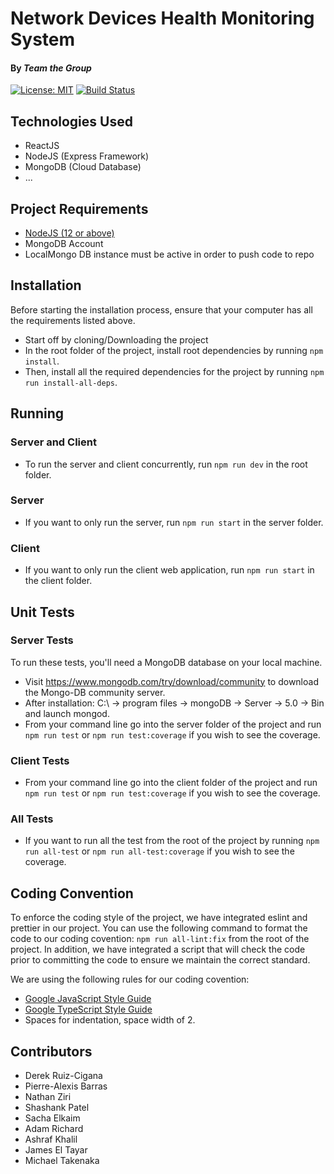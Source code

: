 # Network Devices Health Monitoring System
#### By _Team the Group_
[![License: MIT](https://img.shields.io/badge/License-MIT-yellow.svg)](https://opensource.org/licenses/MIT)
[![Build Status](https://app.travis-ci.com/Pyxsys/ttg-healthcheck.svg?token=yqePnie6vvPik5z1MhQa&branch=main)](https://app.travis-ci.com/Pyxsys/ttg-healthcheck)
 
## Technologies Used
* ReactJS
* NodeJS (Express Framework)
* MongoDB (Cloud Database)
* ... 

## Project Requirements
* [NodeJS (12 or above)](https://nodejs.org/en/download/)
* MongoDB Account
* LocalMongo DB instance must be active in order to push code to repo

## Installation
Before starting the installation process, ensure that your computer has all the requirements listed above.

* Start off by cloning/Downloading the project 
* In the root folder of the project, install root dependencies by running `npm install`.
* Then, install all the required dependencies for the project by running `npm run install-all-deps`.

## Running
### Server and Client
* To run the server and client concurrently, run `npm run dev` in the root folder. 

### Server
* If you want to only run the server, run `npm run start` in the server folder.

### Client
* If you want to only run the client web application, run `npm run start` in the client folder.

## Unit Tests

### Server Tests
To run these tests, you'll need a MongoDB database on your local machine.

* Visit https://www.mongodb.com/try/download/community to download the Mongo-DB community server.
* After installation: C:\ -> program files -> mongoDB -> Server -> 5.0 -> Bin and launch mongod.
* From your command line go into the server folder of the project and run `npm run test` or `npm run test:coverage` if you wish to see the coverage.

### Client Tests

* From your command line go into the client folder of the project and run `npm run test` or `npm run test:coverage` if you wish to see the coverage.

### All Tests

* If you want to run all the test from the root of the project by running `npm run all-test` or `npm run all-test:coverage` if you wish to see the coverage.

## Coding Convention
To enforce the coding style of the project, we have integrated eslint and prettier in our project. You can use the following command to format the code to our coding covention: `npm run all-lint:fix` from the root of the project. In addition, we have integrated a script that will check the code prior to committing the code to ensure we maintain the correct standard.

We are using the following rules for our coding covention:
* [Google JavaScript Style Guide](https://google.github.io/styleguide/jsguide.html)
* [Google TypeScript Style Guide](https://google.github.io/styleguide/tsguide.html)
* Spaces for indentation, space width of 2.

## Contributors
* Derek Ruiz-Cigana
* Pierre-Alexis Barras
* Nathan Ziri
* Shashank Patel
* Sacha Elkaim
* Adam Richard
* Ashraf Khalil
* James El Tayar
* Michael Takenaka
